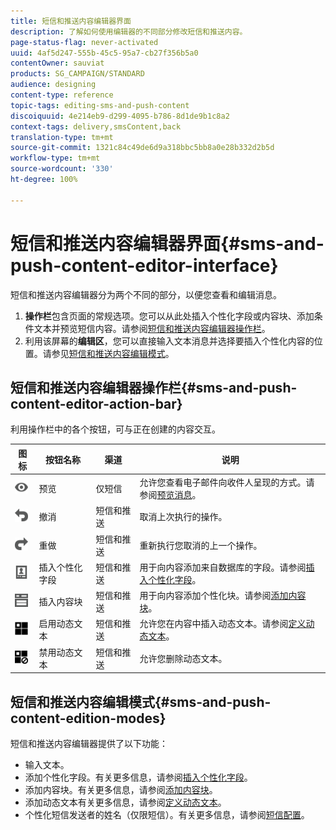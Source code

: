 ```yaml
---
title: 短信和推送内容编辑器界面
description: 了解如何使用编辑器的不同部分修改短信和推送内容。
page-status-flag: never-activated
uuid: 4af5d247-555b-45c5-95a7-cb27f356b5a0
contentOwner: sauviat
products: SG_CAMPAIGN/STANDARD
audience: designing
content-type: reference
topic-tags: editing-sms-and-push-content
discoiquuid: 4e214eb9-d299-4095-b786-8d1de9b1c8a2
context-tags: delivery,smsContent,back
translation-type: tm+mt
source-git-commit: 1321c84c49de6d9a318bbc5bb8a0e28b332d2b5d
workflow-type: tm+mt
source-wordcount: '330'
ht-degree: 100%

---
```



# 短信和推送内容编辑器界面{#sms-and-push-content-editor-interface}

短信和推送内容编辑器分为两个不同的部分，以便您查看和编辑消息。

1. **操作栏**&#x200B;包含页面的常规选项。您可以从此处插入个性化字段或内容块、添加条件文本并预览短信内容。请参阅[短信和推送内容编辑器操作栏](#sms-and-push-content-editor-action-bar)。
1. 利用该屏幕的&#x200B;**编辑区**，您可以直接输入文本消息并选择要插入个性化内容的位置。请参见[短信和推送内容编辑模式](#sms-and-push-content-edition-modes)。

## 短信和推送内容编辑器操作栏{#sms-and-push-content-editor-action-bar}

利用操作栏中的各个按钮，可与正在创建的内容交互。

<table> 
 <thead> 
  <tr> 
   <th> 图标<br /> </th> 
   <th> 按钮名称<br /> </th> 
   <th> 渠道<br /> </th> 
   <th> 说明<br /> </th> 
  </tr> 
 </thead> 
 <tbody> 
  <tr> 
   <td> <img height="21px" src="assets/viewon_darkgrey-24px.png" /> <br /> </td> 
   <td> <span class="uicontrol">预览</span> <br /> </td> 
   <td> 仅短信<br /> </td> 
   <td> 允许您查看电子邮件向收件人呈现的方式。请参阅<a href="../../sending/using/previewing-messages.md">预览消息</a>。<br /> </td> 
  </tr> 
  <tr> 
   <td> <img height="21px" src="assets/undo_darkgrey-24px.png" /> <br /> </td> 
   <td> <span class="uicontrol">撤消</span> <br /> </td> 
   <td> 短信和推送<br /> </td> 
   <td> 取消上次执行的操作。<br /> </td> 
  </tr> 
  <tr> 
   <td> <img height="21px" src="assets/redo_darkgrey-24px.png" /> <br /> </td> 
   <td> <span class="uicontrol">重做</span> <br /> </td> 
   <td> 短信和推送<br /> </td> 
   <td> 重新执行您取消的上一个操作。<br /> </td> 
  </tr> 
  <tr> 
   <td> <img height="21px" src="assets/personalization_field_darkgrey-24px.png" /> <br /> </td> 
   <td> <span class="uicontrol">插入个性化字段</span> <br /> </td> 
   <td> 短信和推送<br /> </td> 
   <td> 用于向内容添加来自数据库的字段。请参阅<a href="../../designing/using/personalization.md#inserting-a-personalization-field" target="_blank">插入个性化字段</a>。<br /> </td> 
  </tr> 
  <tr> 
   <td> <img height="21px" src="assets/personalization_block_darkgrey-24px.png" /> <br /> </td> 
   <td> <span class="uicontrol">插入内容块</span> <br /> </td> 
   <td> 短信和推送<br /> </td> 
   <td> 用于向内容添加个性化块。请参阅<a href="../../designing/using/personalization.md#adding-a-content-block" target="_blank">添加内容块</a>。<br /> </td> 
  </tr> 
  <tr> 
   <td> <img height="21px" src="assets/dynamiccontent_24px.png" /> <br /> </td> 
   <td> <span class="uicontrol">启用动态文本</span> <br /> </td> 
   <td> 短信和推送<br /> </td> 
   <td> 允许您在内容中插入动态文本。请参阅<a href="../../channels/using/defining-dynamic-text.md" target="_blank">定义动态文本</a>。<br /> </td> 
  </tr> 
  <tr> 
   <td> <img height="21px" src="assets/dynamiccontentdisable_24px.png" /> <br /> </td> 
   <td> <span class="uicontrol">禁用动态文本</span> <br /> </td> 
   <td> 短信和推送<br /> </td> 
   <td> 允许您删除动态文本。<br /> </td> 
  </tr> 
 </tbody> 
</table>

## 短信和推送内容编辑模式{#sms-and-push-content-edition-modes}

短信和推送内容编辑器提供了以下功能：

* 输入文本。
* 添加个性化字段。有关更多信息，请参阅[插入个性化字段](../../designing/using/personalization.md#inserting-a-personalization-field)。
* 添加内容块。有关更多信息，请参阅[添加内容块](../../designing/using/personalization.md#adding-a-content-block)。
* 添加动态文本有关更多信息，请参阅[定义动态文本](../../channels/using/defining-dynamic-text.md)。
* 个性化短信发送者的姓名（仅限短信）。有关更多信息，请参阅[短信配置](../../administration/using/configuring-sms-channel.md#configuring-sms-properties)。
